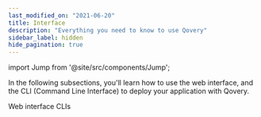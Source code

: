 ```yaml
---
last_modified_on: "2021-06-20"
title: Interface
description: "Everything you need to know to use Qovery"
sidebar_label: hidden
hide_pagination: true
---
```


import Jump from '@site/src/components/Jump';

In the following subsections, you'll learn how to use the web interface, and the  CLI (Command Line Interface) to deploy your application with Qovery.

<Jump to="/docs/using-qovery/interface/web-interface/">Web interface</Jump>
<Jump to="/docs/using-qovery/interface/cli/">CLIs</Jump>




